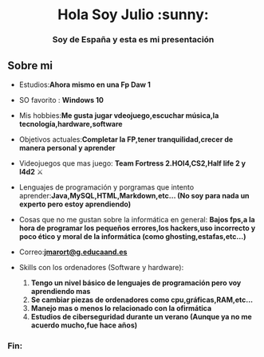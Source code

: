 <h1 align="center">Hola Soy Julio :sunny:</h1>
<h3 align="center">Soy de España y esta es mi presentación</h3>


## Sobre mi
- Estudios:**Ahora mismo en una Fp Daw 1**

- SO favorito : **Windows 10**

- Mis hobbies:**Me gusta jugar vdeojuego,escuchar música,la tecnología,hardware,software**

- Objetivos actuales:**Completar la FP,tener tranquilidad,crecer de manera personal y aprender**

- Videojuegos que mas juego: **Team Fortress 2.HOI4,CS2,Half life 2 y l4d2** :crossed_swords:

- Lenguajes de programación y porgramas que intento aprender:**Java,MySQL,HTML,Markdown,etc... (No soy para nada un experto pero estoy aprendiendo)**

- Cosas que no me gustan sobre la informática en general: **Bajos fps,a la hora de programar los pequeños errores,los hackers,uso incorrecto y poco ético y moral de la informática (como ghosting,estafas,etc...)**

- Correo:**jmarort@g.educaand.es**

- Skills con los ordenadores (Software y hardware):
  1. **Tengo un nivel básico de lenguajes de programación pero voy aprendiendo mas**
  2. **Se cambiar piezas de ordenadores como cpu,gráficas,RAM,etc...**
  3. **Manejo mas o menos lo relacionado con la ofirmática**
  4. **Estudios de ciberseguridad durante un verano (Aunque ya no me acuerdo mucho,fue hace años)**


<h3 align="left">Fin:</h3>
<p align="left">
</p>


